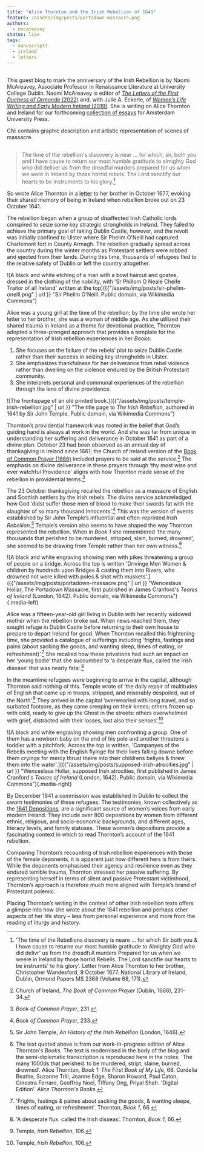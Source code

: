 ```yaml
---
title: "Alice Thornton and the Irish Rebellion of 1641"
feature: /assets/img/posts/portadown-massacre.png
authors:
  - nmcareavey
status: live
tags:
  - manuscripts
  - ireland
  - letters
---
```


##

This guest blog to mark the anniversary of the Irish Rebellion is by Naomi McAreavey, Associate Professor in Renaissance Literature at University College Dublin. Naomi McAreavey is editor of [*The Letters of the First Duchess of Ormonde* (2022)](https://press.uchicago.edu/ucp/books/book/distributed/L/bo99702299.html) and, with Julie A. Eckerle, of [*Women’s Life Writing and Early Modern Ireland* (2019)](https://www.nebraskapress.unl.edu/nebraska/9780803299979/). She is writing on Alice Thornton and Ireland for our forthcoming [collection of essays](https://thornton.kdl.kcl.ac.uk/posts/news/2023-07-12-project-symposium/) for Amsterdam University Press. 

CN: contains graphic description and artistic representation of scenes of massacre.

##

> The time of the rebellion's discovery is near ... for which, sir, both you and I have cause to return our most humble gratitude to almighty God who did deliver us from the dreadful murders prepared for us when we were in Ireland by those horrid rebels. The Lord sanctify our hearts to be instruments to his glory.[^1]

So wrote Alice Thornton in a [letter](https://thornton.kdl.kcl.ac.uk/posts/blog/2023-09-01-Thornton-Letters/) to her brother in October 1677, evoking their shared memory of being in Ireland when rebellion broke out on 23 October 1641. 

The rebellion began when a group of disaffected Irish Catholic lords conspired to seize some key strategic strongholds in Ireland. They failed to achieve the primary goal of taking Dublin Castle, however, and the revolt was initially confined to Ulster where Sir Phelim O'Neill had captured Charlemont fort in County Armagh. The rebellion gradually spread across the country during the winter months as Protestant settlers were robbed and ejected from their lands. During this time, thousands of refugees fled to the relative safety of Dublin or left the country altogether.

![A black and white etching of a man with a bowl haircut and goatee, dressed in the clothing of the nobility, with 'Sr Phillom O Neale Cheife Traitor of all Ireland' written at the top]({{"/assets/img/posts/sir-phelim-oneill.png" | url }} "Sir Phelim O'Neill. Public domain, via Wikimedia Commons")

Alice was a young girl at the time of the rebellion; by the time she wrote her letter to her brother, she was a woman of middle age. As she utilized their shared trauma in Ireland as a theme for devotional practice, Thornton adopted a three-pronged approach that provides a template for the representation of Irish rebellion experiences in her *Books*: 

1. She focuses on the failure of the rebels’ plot to seize Dublin Castle rather than their success in seizing key strongholds in Ulster.
2. She emphasizes thankfulness for her deliverance from rebel violence rather than dwelling on the violence endured by the British Protestant community. 
3. She interprets personal and communal experiences of the rebellion through the lens of divine providence. 

![The frontispage of an old printed book.]({{"/assets/img/posts/temple-irish-rebellion.jpg" | url }} "The title page to *The Irish Rebellion*, authored in 1641 by Sir John Temple. Public domain, via Wikimedia Commons")

Thornton’s providential framework was rooted in the belief that God’s guiding hand is always at work in the world. And she was far from unique in understanding her suffering and deliverance in October 1641 as part of a divine plan. October 23 had been observed as an annual day of thanksgiving in Ireland since 1661; the Church of Ireland version of the [Book of Common Prayer (1666)](http://justus.anglican.org/resources/bcp/Ireland/Oct23.htm) included prayers to be said at the service.[^2] The emphasis on divine deliverance in these prayers through ‘thy most wise and ever watchful Providence’ aligns with how Thornton made sense of the rebellion in providential terms.[^3]

The 23 October thanksgiving recalled the rebellion as a massacre of English and Scottish settlers by the Irish rebels. The divine service acknowledged how God ‘didst suffer those men of blood to make their swords fat with the slaughter of so many thousand Innocents’.[^4] This was the version of events established by Sir John Temple’s influential and often-reprinted *Irish Rebellion*.[^5] Temple’s version also seems to have shaped the way Thornton represented the rebellion. When in *Book 1* she remembered ‘the many thousands that perished to be murdered, stripped, slain, burned, drowned’, she seemed to be drawing from Temple rather than her own witness.[^6]

![A black and white engraving showing men with pikes threatening a group of people on a bridge. Across the top is written 'Drivinge Men Women & children by hundreds upon Bridges & casting them into Rivers, who drowned not were killed with poles & shot with muskets'.]({{"/assets/img/posts/portadown-massacre.png" | url }} "Wenceslaus Hollar, The Portadown Massacre, first published in James Cranford's *Teares of Ireland* (London, 1642). Public domain, via Wikimedia Commons"){.media-left}

Alice was a fifteen-year-old girl living in Dublin with her recently widowed mother when the rebellion broke out. When news reached them, they sought refuge in Dublin Castle before returning to their own house to prepare to depart Ireland for good. When Thornton recalled this frightening time, she provided a catalogue of sufferings including ‘frights, fastings and pains (about sacking the goods, and wanting sleep, times of eating, or refreshment)’.[^7] She recalled how these privations had such an impact on her ‘young bodie’ that she succumbed to ‘a desperate flux, called the Irish disease’ that was nearly fatal.[^8]     

In the meantime refugees were beginning to arrive in the capital, although Thornton said nothing of this. Temple wrote of ‘the daily repair of multitudes of English that came up in troops, stripped, and miserably despoiled, out of the North’.[^9] They arrived in the capital ‘overwearied with long travel, and so surbated footsore, as they came creeping on their knees; others frozen up with cold, ready to give up the Ghost in the streets: others overwhelmed with grief, distracted with their losses, lost also their senses’.[^10]

![A black and white engraving showing men confronting a group. One of them has a newborn baby on the end of his pole and another threatens a toddler with a pitchfork. Across the top is written, 'Companyes of the Rebells meeting with the English flyinge for their lives falling downe before them cryinge for mercy thrust theire into their childrens bellyes & threw them into the water'.]({{"/assets/img/posts/supposed-irish-atrocities.jpg" | url }} "Wenceslaus Hollar, supposed Irish atrocities, first published in James Cranford's *Teares of Ireland* (London, 1642). Public domain, via Wikimedia Commons"){.media-right}

By December 1641 a commission was established in Dublin to collect the sworn testimonies of these refugees. The testimonies, known collectively as the [1641 Depositions](https://1641.tcd.ie/), are a significant source of women’s voices from early modern Ireland. They include over 800 depositions by women from different ethnic, religious, and socio-economic backgrounds, and different ages, literacy levels, and family statuses. These women’s depositions provide a fascinating context in which to read Thornton’s account of the 1641 rebellion. 

Comparing Thornton’s recounting of Irish rebellion experiences with those of the female deponents, it is apparent just how different hers is from theirs. While the deponents emphasised their agency and resilience even as they endured terrible trauma, Thornton stressed her passive suffering. By representing herself in terms of silent and passive Protestant victimhood, Thornton’s approach is therefore much more aligned with Temple’s brand of Protestant polemic. 

Placing Thornton’s writing in the context of other Irish rebellion texts offers a glimpse into how she wrote about the 1641 rebellion and perhaps other aspects of her life story – less from personal experience and more from the reading of liturgy and history. 


[^1]: 'The time of the Rebellions discovery is neare ... for which Sir both you & I have cause to returne our most humble gratitude to Almighty God who did delivr' us from the dreadfull murders Prepared for us when we weere in Ireland by those horrid Rebells. The Lord sanctifie our hearts to be instrumts' to his glory'. Letter from Alice Thornton to her brother, Christopher Wandesford, 9 October 1677. National Library of Ireland, Dublin, Ormond Papers MS 2368 (Volume 68, 171). 

[^2]: Church of Ireland, *The Book of Common Prayer* (Dublin, 1666), 231-34.

[^3]: *Book of Common Prayer*, 231.

[^4]: *Book of Common Prayer*, 233.

[^5]: Sir John Temple, *An History of the Irish Rebellion* (London, 1646).

[^6]: The text quoted above is from our work-in-progress edition of Alice Thornton's *Books*. The text is modernised in the body of the blog and the semi-diplomatic transcription is reproduced here in the notes: 'The many 1000ds that perished. to be murdered, stript, slaine, burned, drowned’. Alice Thornton, *Book 1: The First Book of My Life*, 68. Cordelia Beattie, Suzanne Trill, Joanne Edge, Sharon Howard, Paul Caton, Ginestra Ferraro, Geoffroy Noel, Tiffany Ong, Priyal Shah. 'Digital Edition'. *Alice Thornton's Books*. 

[^7]: 'Frights, fastings & paines about sacking the goods, & wanting sleepe, times of eating, or refreshment'. Thornton, *Book 1*, 66.

[^8]: 'A desperate flux. called the Irish disseas’. Thornton, *Book 1*, 66.

[^9]: Temple, *Irish Rebellion*, 106.

[^10]: Temple, *Irish Rebellion*, 106.